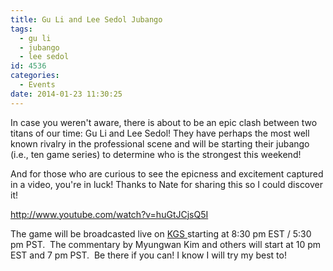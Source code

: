 ```yaml
---
title: Gu Li and Lee Sedol Jubango
tags:
  - gu li
  - jubango
  - lee sedol
id: 4536
categories:
  - Events
date: 2014-01-23 11:30:25
---
```


In case you weren't aware, there is about to be an epic clash between two titans of our time: Gu Li and Lee Sedol! They have perhaps the most well known rivalry in the professional scene and will be starting their jubango (i.e., ten game series) to determine who is the strongest this weekend!

And for those who are curious to see the epicness and excitement captured in a video, you're in luck! Thanks to Nate for sharing this so I could discover it!

http://www.youtube.com/watch?v=huGtJCjsQ5I

The game will be broadcasted live on [KGS ](http://www.gokgs.com)starting at 8:30 pm EST / 5:30 pm PST.  The commentary by Myungwan Kim and others will start at 10 pm EST and 7 pm PST.  Be there if you can! I know I will try my best to!